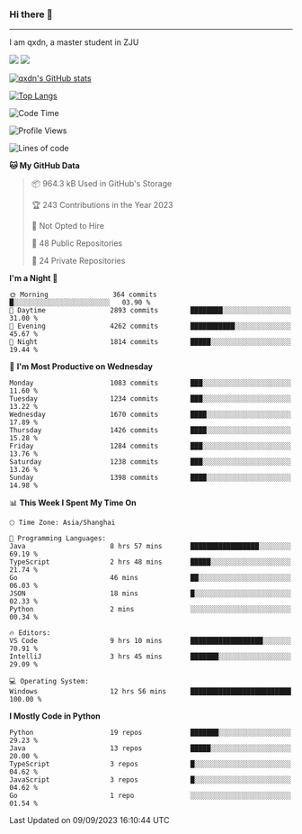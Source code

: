### Hi there 👋
---

I am qxdn, a master student in ZJU

[![](https://img.shields.io/badge/blog-qxdn-brightgreen?style=for-the-badge&logo=hexo)](https://qianxu.run) [![](https://img.shields.io/badge/bilibili-qxdn-ff69b4?style=for-the-badge&logo=Bilibili)](https://space.bilibili.com/11674667)


[![qxdn's GitHub stats](https://github-readme-stats.vercel.app/api?username=qxdn&count_private=true&show_icons=true)](https://github.com/qxdn)

[![Top Langs](https://github-readme-stats.vercel.app/api/top-langs/?username=qxdn&layout=compact)](https://github.com/qxdn)

<!--START_SECTION:waka-->
![Code Time](http://img.shields.io/badge/Code%20Time-1%2C116%20hrs%2056%20mins-blue)

![Profile Views](http://img.shields.io/badge/Profile%20Views-2-blue)

![Lines of code](https://img.shields.io/badge/From%20Hello%20World%20I%27ve%20Written-10.7%20million%20lines%20of%20code-blue)

**🐱 My GitHub Data** 

> 📦 964.3 kB Used in GitHub's Storage 
 > 
> 🏆 243 Contributions in the Year 2023
 > 
> 🚫 Not Opted to Hire
 > 
> 📜 48 Public Repositories 
 > 
> 🔑 24 Private Repositories 
 > 
**I'm a Night 🦉** 

```text
🌞 Morning                364 commits         █░░░░░░░░░░░░░░░░░░░░░░░░   03.90 % 
🌆 Daytime                2893 commits        ████████░░░░░░░░░░░░░░░░░   31.00 % 
🌃 Evening                4262 commits        ███████████░░░░░░░░░░░░░░   45.67 % 
🌙 Night                  1814 commits        █████░░░░░░░░░░░░░░░░░░░░   19.44 % 
```
📅 **I'm Most Productive on Wednesday** 

```text
Monday                   1083 commits        ███░░░░░░░░░░░░░░░░░░░░░░   11.60 % 
Tuesday                  1234 commits        ███░░░░░░░░░░░░░░░░░░░░░░   13.22 % 
Wednesday                1670 commits        ████░░░░░░░░░░░░░░░░░░░░░   17.89 % 
Thursday                 1426 commits        ████░░░░░░░░░░░░░░░░░░░░░   15.28 % 
Friday                   1284 commits        ███░░░░░░░░░░░░░░░░░░░░░░   13.76 % 
Saturday                 1238 commits        ███░░░░░░░░░░░░░░░░░░░░░░   13.26 % 
Sunday                   1398 commits        ████░░░░░░░░░░░░░░░░░░░░░   14.98 % 
```


📊 **This Week I Spent My Time On** 

```text
🕑︎ Time Zone: Asia/Shanghai

💬 Programming Languages: 
Java                     8 hrs 57 mins       █████████████████░░░░░░░░   69.19 % 
TypeScript               2 hrs 48 mins       █████░░░░░░░░░░░░░░░░░░░░   21.74 % 
Go                       46 mins             ██░░░░░░░░░░░░░░░░░░░░░░░   06.03 % 
JSON                     18 mins             █░░░░░░░░░░░░░░░░░░░░░░░░   02.33 % 
Python                   2 mins              ░░░░░░░░░░░░░░░░░░░░░░░░░   00.34 % 

🔥 Editors: 
VS Code                  9 hrs 10 mins       ██████████████████░░░░░░░   70.91 % 
IntelliJ                 3 hrs 45 mins       ███████░░░░░░░░░░░░░░░░░░   29.09 % 

💻 Operating System: 
Windows                  12 hrs 56 mins      █████████████████████████   100.00 % 
```

**I Mostly Code in Python** 

```text
Python                   19 repos            ███████░░░░░░░░░░░░░░░░░░   29.23 % 
Java                     13 repos            █████░░░░░░░░░░░░░░░░░░░░   20.00 % 
TypeScript               3 repos             █░░░░░░░░░░░░░░░░░░░░░░░░   04.62 % 
JavaScript               3 repos             █░░░░░░░░░░░░░░░░░░░░░░░░   04.62 % 
Go                       1 repo              ░░░░░░░░░░░░░░░░░░░░░░░░░   01.54 % 
```




 Last Updated on 09/09/2023 16:10:44 UTC
<!--END_SECTION:waka-->

<!--
**qxdn/qxdn** is a ✨ _special_ ✨ repository because its `README.md` (this file) appears on your GitHub profile.

Here are some ideas to get you started:

- 🔭 I’m currently working on ...
- 🌱 I’m currently learning ...
- 👯 I’m looking to collaborate on ...
- 🤔 I’m looking for help with ...
- 💬 Ask me about ...
- 📫 How to reach me: ...
- 😄 Pronouns: ...
- ⚡ Fun fact: ...
-->

